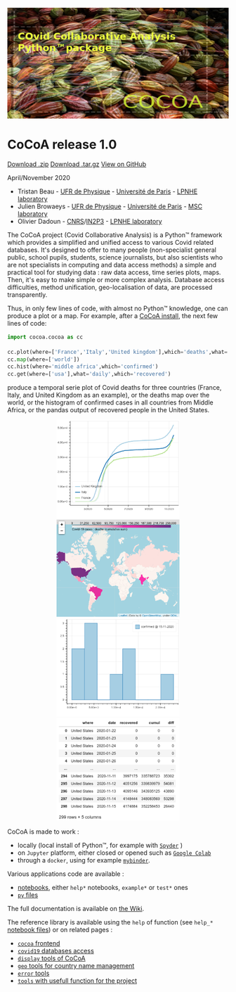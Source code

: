![CoCoA Logo](/docs/fig/cocoa_640_320.png)
# CoCoA release 1.0

<section id="downloads" class="clearfix">
  <a href="https://github.com/tjbtjbtjb/CoCoA/zipball/master" id="download-zip" class="button"><span>Download .zip</span></a>
  <a href="https://github.com/tjbtjbtjb/CoCoA/tarball/master" id="download-tar-gz" class="button"><span>Download .tar.gz</span></a>
  <a href="https://github.com/tjbtjbtjb/CoCoA/" id="view-on-github" class="button"><span>View on GitHub</span></a>
</section>

April/November 2020

* Tristan Beau - [UFR de Physique](https://physique.u-paris.fr/) - [Université de Paris](http://u-paris.fr) - [LPNHE laboratory](http://lpnhe.in2p3.fr/)
* Julien Browaeys - [UFR de Physique](https://physique.u-paris.fr/) - [Université de Paris](http://u-paris.fr) - [MSC laboratory](http://www.msc.univ-paris-diderot.fr/)
* Olivier Dadoun - [CNRS](http://cnrs.fr)/[IN2P3](http://www.in2p3.fr) - [LPNHE laboratory](http://lpnhe.in2p3.fr/)

The CoCoA project (Covid Collaborative Analysis) is a Python™ framework which provides a simplified and unified access to various Covid related databases.
It's designed to offer to many people (non-specialist general public, school pupils, students, science journalists, but also scientists who are not specialists in  computing and data access methods) a simple and practical tool for studying data : raw data access, time series plots, maps.
Then, it's easy to make simple or more complex analysis.
Database access difficulties, method unification, geo-localisation of data, are processed transparently.

Thus, in only few lines of code, with almost no Python™ knowledge, one can produce a plot or a map.
For example, after a [CoCoA install](https://github.com/tjbtjbtjb/CoCoA/wiki/Install), the next few lines of code:

```python
import cocoa.cocoa as cc

cc.plot(where=['France','Italy','United kingdom'],which='deaths',what='cumul')
cc.map(where=['world'])
cc.hist(where='middle africa',which='confirmed')
cc.get(where=['usa'],what='daily',which='recovered')
```

produce a temporal serie plot of Covid deaths for three countries (France, Italy, and United Kingdom as an example), or the deaths map over the world, or the histogram of confirmed cases in all countries from Middle Africa, or the pandas output of recovered people in the United States.

<center>
<img src="/docs/fig/cocoa_plot_example.png" width="280px"/> 

<img src="/docs/fig/cocoa_map_example.png" width="280px" />

<img src="/docs/fig/cocoa_hist_example.png" width="280px" />

<img src="/docs/fig/cocoa_get_example.png" width="280px" />

</center>

CoCoA is made to work :
- locally (local install of Python™, for example with [`Spyder`](https://www.spyder-ide.org/) )
- on `Jupyter` platform, either closed or opened such as [`Google Colab`](https://colab.research.google.com/)
- through a `docker`, using for example [`mybinder`](https://mybinder.org/).

Various applications code are available : 
- [notebooks](https://github.com/tjbtjbtjb/CoCoA/tree/master/notebooks), either `help*` notebooks, `example*` or `test*` ones
- [`py` files](https://github.com/tjbtjbtjb/CoCoA/tree/master/py)

The full documentation is available on [the Wiki](https://github.com/tjbtjbtjb/CoCoA/wiki/Home).

The reference library is available using the `help` of function (see `help_*` [notebook files](https://github.com/tjbtjbtjb/CoCoA/tree/master/notebooks)) or on related pages : 
- [`cocoa` frontend](http://tjbtjbtjb.github.com/CoCoA/help_cocoa)
- [`covid19` databases access](http://tjbtjbtjb.github.com/CoCoA/help_covid19)
- [`display` tools of CoCoA](http://tjbtjbtjb.github.com/CoCoA/display)
- [`geo` tools for country name management](http://tjbtjbtjb.github.com/CoCoA/help_geo)
- [`error` tools](http://tjbtjbtjb.github.com/CoCoA/help_error)
- [`tools` with usefull function for the project](http://tjbtjbtjb.github.com/CoCoA/help_tools)
